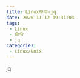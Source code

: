 ```yaml
---
title: Linux命令-jq
date: 2020-11-12 19:31:04
tags:
 - Linux
 - 命令
 - jq
categories:
 - Linux/Unix
---
```


jq
